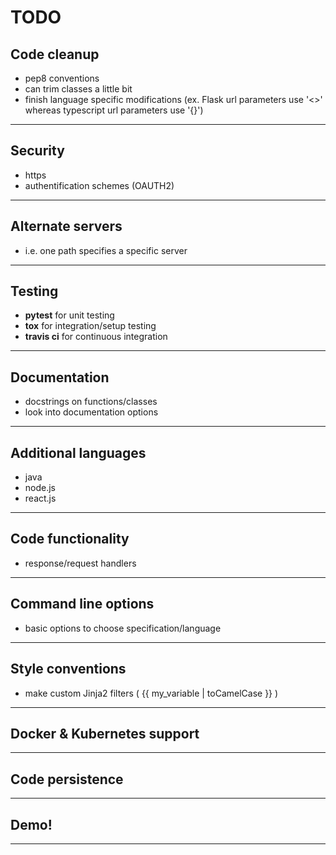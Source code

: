 # **TODO**

## Code cleanup
- pep8 conventions
- can trim classes a little bit
- finish language specific modifications (ex. Flask url parameters use '<>' whereas typescript url parameters use '{}')
---
## Security
- https
- authentification schemes (OAUTH2)
---
## Alternate servers
- i.e. one path specifies a specific server
---
## Testing
- **pytest** for unit testing
- **tox** for integration/setup testing
- **travis ci** for continuous integration
---

## Documentation
- docstrings on functions/classes
- look into documentation options
---

## Additional languages
- java
- node.js
- react.js
---

## Code functionality
- response/request handlers
---

## Command line options
- basic options to choose specification/language
---

## Style conventions
- make custom Jinja2 filters ( {{ my_variable | toCamelCase }} )
---

## Docker & Kubernetes support
---

## Code persistence
---

## Demo!
---
